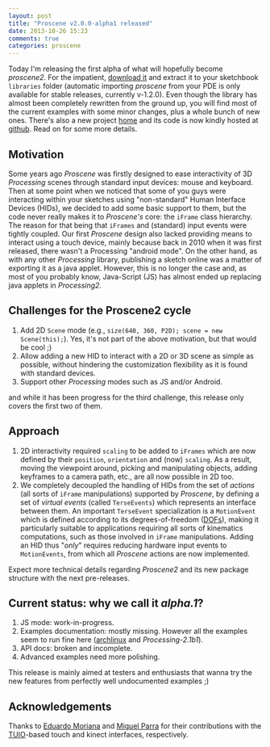 ```yaml
---
layout: post
title: "Proscene v2.0.0-alpha1 released"
date: 2013-10-26 15:23
comments: true
categories: proscene
---
```


Today I'm releasing the first alpha of what will hopefully become *proscene2*. For the impatient, [download it](https://github.com/remixlab/proscene/releases/download/v-2.0.0-alpha.1/proscene-2.0.0-alpha.1.zip) and extract it to your sketchbook `libraries` folder (automatic importing *proscene* from your PDE is only available for stable releases, currently v-1.2.0). Even though the library has almost been completely rewritten from the ground up, you will find most of the current examples with some minor changes, plus a whole bunch of new ones. There's also a new project [home](http://otrolado.info/) and its code is now kindly hosted at [github](https://github.com/remixlab). Read on for some more details.

## Motivation

Some years ago *Proscene* was firstly designed to ease interactivity of 3D *Processing* scenes through standard input devices: mouse and keyboard. Then at some point when we noticed that some of you guys were interacting within your sketches using "non-standard" Human Interface Devices (HIDs), we decided to add some basic support to them, but the code never really makes it to *Proscene's* core: the `iFrame` class hierarchy. The reason for that being that `iFrames` and (standard) input events were tightly coupled. Our first *Proscene* design also lacked providing means to interact using a touch device, mainly because back in 2010 when it was first released, there wasn't a Processing "android mode". On the other hand, as with any other *Processing* library, publishing a sketch online was a matter of exporting it as a java applet. However, this is no longer the case and, as most of you probably know, Java-Script (JS) has almost ended up replacing java applets in *Processing2*.

## Challenges for the Proscene2 cycle

1. Add 2D `Scene` mode (e.g., `size(640, 360, P2D); scene = new Scene(this);`). Yes, it's not part of the above motivation, but that would be cool ;)
2. Allow adding a new HID to interact with a 2D or 3D scene as simple as possible, without hindering the customization flexibility as it is found with standard devices.
3. Support other *Processing* modes such as JS and/or Android.

and while it has been progress for the third challenge, this release only covers the first two of them.

## Approach

1. 2D interactivity required `scaling` to be added to `iFrames` which are now defined by their `position`, `orientation` and (now) `scaling`. As a result, moving the viewpoint around, picking and manipulating objects, adding keyframes to a camera path, etc., are all now possible in 2D too.
1. We completely decoupled the handling of HIDs from the set of _actions_ (all sorts of `iFrame` manipulations) supported by *Proscene*, by defining a set of _virtual events_ (called `TerseEvents`) which represents an interface between them. An important `TerseEvent` specialization is a `MotionEvent` which is defined according to its degrees-of-freedom ([DOFs](http://en.wikipedia.org/wiki/Degrees_of_freedom_(mechanics))), making it particularly suitable to applications requiring all sorts of kinematics computations, such as those involved in `iFrame` manipulations. Adding an HID thus "_only_" requires reducing hardware input events to `MotionEvents`, from which all *Proscene* actions are now implemented.

Expect more technical details regarding *Proscene2* and its new package structure with the next pre-releases.

## Current status: why we call it *alpha.1*?

1. JS mode: work-in-progress.
2. Examples documentation: mostly missing. However all the examples seem to run fine here ([archlinux](https://www.archlinux.org/) and *Processing-2.1b1*).
2. API docs: broken and incomplete.
1. Advanced examples need more polishing.

This release is mainly aimed at testers and enthusiasts that wanna try the new features from perfectly well undocumented examples ;)

## Acknowledgements

Thanks to  [Eduardo Moriana](http://edumo.net/) and [Miguel Parra](http://maparrar.github.io/) for their contributions with the [TUIO](http://www.tuio.org/)-based touch and kinect interfaces, respectively.
